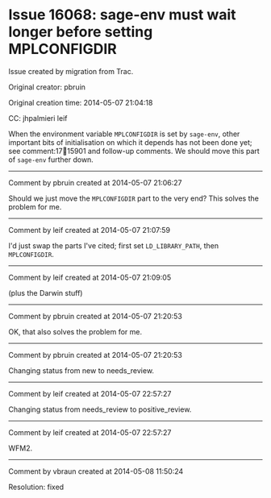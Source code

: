 # Issue 16068: sage-env must wait longer before setting MPLCONFIGDIR

Issue created by migration from Trac.

Original creator: pbruin

Original creation time: 2014-05-07 21:04:18

CC:  jhpalmieri leif

When the environment variable `MPLCONFIGDIR` is set by `sage-env`, other important bits of initialisation on which it depends has not been done yet; see comment:17:ticket:15901 and follow-up comments.  We should move this part of `sage-env` further down.


---

Comment by pbruin created at 2014-05-07 21:06:27

Should we just move the `MPLCONFIGDIR` part to the very end?  This solves the problem for me.


---

Comment by leif created at 2014-05-07 21:07:59

I'd just swap the parts I've cited; first set `LD_LIBRARY_PATH`, then `MPLCONFIGDIR`.


---

Comment by leif created at 2014-05-07 21:09:05

(plus the Darwin stuff)


---

Comment by pbruin created at 2014-05-07 21:20:53

OK, that also solves the problem for me.


---

Comment by pbruin created at 2014-05-07 21:20:53

Changing status from new to needs_review.


---

Comment by leif created at 2014-05-07 22:57:27

Changing status from needs_review to positive_review.


---

Comment by leif created at 2014-05-07 22:57:27

WFM2.


---

Comment by vbraun created at 2014-05-08 11:50:24

Resolution: fixed
